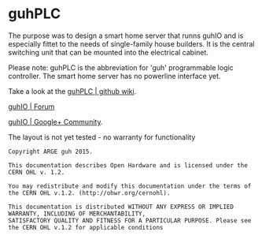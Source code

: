 # guhPLC
The purpose was to design a smart home server that runns guhIO and is especially fittet to the needs of single-family house builders. It is the central switching unit that can be mounted into the electrical cabinet.

Please note: guhPLC is the abbreviation for 'guh' programmable logic controller. The smart home server has no powerline interface yet.

Take a look at the [guhPLC | github wiki](https://github.com/guh/guhPLC/wiki). 

[guhIO | Forum](https://groups.google.com/forum/#!forum/guhio)

[guhIO | Google+ Community](https://plus.google.com/u/0/communities/113467056514652214831).

The layout is not yet tested - no warranty for functionality

	Copyright ARGE guh 2015.

	This documentation describes Open Hardware and is licensed under the CERN OHL v. 1.2.

	You may redistribute and modify this documentation under the terms of the CERN OHL v.1.2. (http://ohwr.org/cernohl).
	
	This documentation is distributed WITHOUT ANY EXPRESS OR IMPLIED WARRANTY, INCLUDING OF MERCHANTABILITY,
	SATISFACTORY QUALITY AND FITNESS FOR A PARTICULAR PURPOSE. Please see the CERN OHL v.1.2 for applicable conditions
